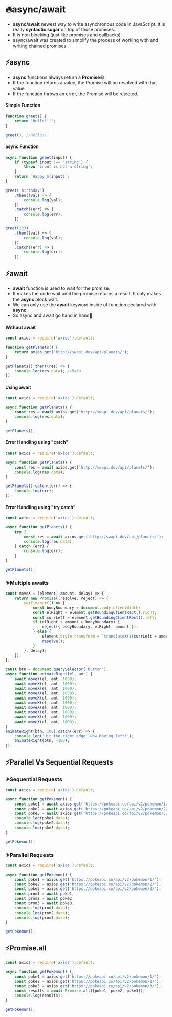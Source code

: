 # 🔥async/await

- **async/await** newest way to write asynchronous code in JavaScript. It is really **syntactic sugar** on top of those promises.
- It is non blocking (just like promises and callbacks).
- async/await was created to simplify the process of working with and writing chained promises.

## ⚡async

- **async** functions always return a **Promise**😃.
- If the function returns a value, the Promise will be resolved with that value.
- If the function throws an error, the Promise will be rejected.

<!-- tabs:start -->

#### **Simple Function**

```js
function greet() {
	return 'Hello!!!';
}

greet(); //Hello!!!
```

#### **async Function**

```js
async function greet(input) {
	if (typeof input !== 'string') {
		throw 'input is not a string';
	}
	return `Happy ${input}`;
}

greet('birthday')
	.then((val) => {
		console.log(val);
	})
	.catch((err) => {
		console.log(err);
	});

greet(123)
	.then((val) => {
		console.log(val);
	})
	.catch((err) => {
		console.log(err);
	});
```

<!-- tabs:end -->

## ⚡await

- **await** function is used to wait for the promise.
- It makes the code wait until the promise returns a result. It only makes the **async** block wait.
- We can only use the **await** keyword inside of function declared with **async**.
- So async and await go hand in hand👏

<!-- tabs:start -->

#### **Without await**

```js
const axios = require('axios').default;

function getPlanets() {
	return axios.get('http://swapi.dev/api/planets/');
}

getPlanets().then((res) => {
	console.log(res.data); //Data
});
```

#### **Using await**

```js
const axios = require('axios').default;

async function getPlanets() {
	const res = await axios.get('http://swapi.dev/api/planets/');
	console.log(res.data);
}

getPlanets();
```

#### **Error Handling using "catch"**

```js
const axios = require('axios').default;

async function getPlanets() {
	const res = await axios.get('http://swapi.dev/api/planets/');
	console.log(res.data);
}

getPlanets().catch((err) => {
	console.log(err);
});
```

#### **Error Handling using "try catch"**

```js
const axios = require('axios').default;

async function getPlanets() {
	try {
		const res = await axios.get('http://swapi.dev/api/planets/');
		console.log(res.data);
	} catch (err) {
		console.log(err);
	}
}

getPlanets();
```

<!-- tabs:end -->

### ✳Multiple awaits

```js
const moveX = (element, amount, delay) => {
	return new Promise((resolve, reject) => {
		setTimeout(() => {
			const bodyBoundary = document.body.clientWidth;
			const elRight = element.getBoundingClientRect().right;
			const currLeft = element.getBoundingClientRect().left;
			if (elRight + amount > bodyBoundary) {
				reject({ bodyBoundary, elRight, amount });
			} else {
				element.style.transform = `translateX(${currLeft + amount}px)`;
				resolve();
			}
		}, delay);
	});
};

const btn = document.querySelector('button');
async function animateRight(el, amt) {
	await moveX(el, amt, 1000);
	await moveX(el, amt, 1000);
	await moveX(el, amt, 1000);
	await moveX(el, amt, 1000);
	await moveX(el, amt, 1000);
	await moveX(el, amt, 1000);
	await moveX(el, amt, 1000);
	await moveX(el, amt, 1000);
	await moveX(el, amt, 1000);
	await moveX(el, amt, 1000);
}
animateRight(btn, 100).catch((err) => {
	console.log('Hit the right edge! Now Moving left!');
	animateRight(btn, -100);
});
```

## ⚡Parallel Vs Sequential Requests

### ✳Sequential Requests

```js
const axios = require('axios').default;

async function getPokemon() {
	const poke1 = await axios.get('https://pokeapi.co/api/v2/pokemon/1/');
	const poke2 = await axios.get('https://pokeapi.co/api/v2/pokemon/2/');
	const poke3 = await axios.get('https://pokeapi.co/api/v2/pokemon/3/');
	console.log(poke1.data);
	console.log(poke2.data);
	console.log(poke3.data);
}

getPokemon();
```

### ✳Parallel Requests

```js
const axios = require('axios').default;

async function getPokemon() {
	const poke1 = axios.get('https://pokeapi.co/api/v2/pokemon/1/');
	const poke2 = axios.get('https://pokeapi.co/api/v2/pokemon/2/');
	const poke3 = axios.get('https://pokeapi.co/api/v2/pokemon/3/');
	const prom1 = await poke1;
	const prom2 = await poke2;
	const prom3 = await poke3;
	console.log(prom1.data);
	console.log(prom2.data);
	console.log(prom3.data);
}

getPokemon();
```

## ⚡Promise.all

```js
const axios = require('axios').default;

async function getPokemon() {
	const poke1 = axios.get('https://pokeapi.co/api/v2/pokemon/1/');
	const poke2 = axios.get('https://pokeapi.co/api/v2/pokemon/2/');
	const poke3 = axios.get('https://pokeapi.co/api/v2/pokemon/3/');
	const results = await Promise.all([poke1, poke2, poke3]);
	console.log(results);
}

getPokemon();
```
